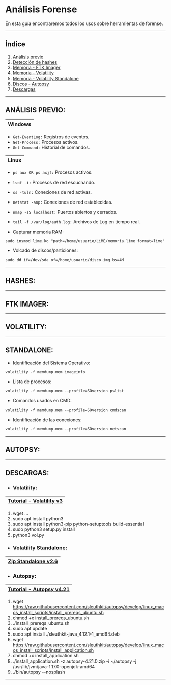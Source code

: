 # Análisis Forense

En esta guía encontraremos todos los usos sobre herramientas de forense.

---

## Índice
1. [Análisis previo](#análisis-previo)
2. [Detección de hashes](#hashes)
3. [Memoria - FTK Imager](#ftk-imager)
4. [Memoria - Volatility](#volatility)
5. [Memoria - Volatility Standalone](#standalone)
6. [Discos - Autopsy](#autopsy)
7. [Descargas](#descargas)

---

## ANÁLISIS PREVIO:

| Windows |
|-----------|

- `Get-EventLog:` Registros de eventos.
- `Get-Process:`  Procesos activos.
- `Get-Command:`  Historial de comandos.


| Linux |
|-----------|

- `ps aux OR ps axjf:` Procesos activos.
- `lsof -i:` Procesos de red escuchando.
- `ss -tuln:` Conexiones de red activas.
- `netstat -anp:` Conexiones de red establecidas.
- `nmap -sS localhost:` Puertos abiertos y cerrados.
- `tail -f /var/log/auth.log:` Archivos de Log en tiempo real.

- Capturar memoria RAM:

```markdown
sudo insmod lime.ko "path=/home/usuario/LiME/memoria.lime format=lime"
```

- Volcado de discos/particiones:

```markdown
sudo dd if=/dev/sda of=/home/usuario/disco.img bs=4M
```

---

## HASHES:

---

## FTK IMAGER:

---

## VOLATILITY:

---

## STANDALONE:

- Identificación del Sistema Operativo:
```markdown
volatility -f memdump.mem imageinfo
```

- Lista de procesos:
```markdown
volatility -f memdump.mem --profile=SOversion pslist
```

- Comandos usados en CMD:
```markdown
volatility -f memdump.mem --profile=SOversion cmdscan
```

- Identificación de las conexiones:
```markdown
volatility -f memdump.mem --profile=SOversion netscan
```

---

## AUTOPSY:

---

## DESCARGAS:

- ### Volatility:

| [Tutorial - Volatility v3](https://www.youtube.com/watch?v=HKRZohqJEMM&t=160s) |
|-----------|

1. wget ...
2. sudo apt install python3
3. sudo apt install python3-pip python-setuptools build-essential
4. sudo python3 setup.py install
5. python3 vol.py

- ### Volatility Standalone:

| [Zip Standalone v2.6](http://downloads.volatilityfoundation.org/releases/2.6/volatility_2.6_lin64_standalone.zip) |
|-----------|

- ### Autopsy:

| [Tutorial - Autopsy v4.21](https://www.youtube.com/watch?v=DYMG7U7FOPU) |
|-----------|

1. wget https://raw.githubusercontent.com/sleuthkit/autopsy/develop/linux_macos_install_scripts/install_prereqs_ubuntu.sh
2. chmod +x install_prereqs_ubuntu.sh
3. ./install_prereqs_ubuntu.sh
4. sudo apt update
5. sudo apt install ./sleuthkit-java_4.12.1-1_amd64.deb
6. wget https://raw.githubusercontent.com/sleuthkit/autopsy/develop/linux_macos_install_scripts/install_application.sh
7. chmod +x install_application.sh
8. ./install_application.sh -z autopsy-4.21.0.zip -i ~/autopsy -j /usr/lib/jvm/java-1.17.0-openjdk-amd64
9. ./bin/autopsy --nosplash

---
